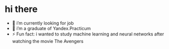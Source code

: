 # hi there 

- 🔭 i’m currently looking for job
- 🌱 i’m a graduate of Yandex.Practicum
- ⚡ Fun fact: i wanted to study machine learning and neural networks after watching the movie The Avengers
